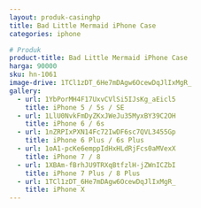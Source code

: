 ```yaml
---
layout: produk-casinghp
title: Bad Little Mermaid iPhone Case
categories: iphone

# Produk
product-title: Bad Little Mermaid iPhone Case
harga: 90000
sku: hn-1061
image-drive: 1TCl1zDT_6He7mDAgw6OcewDqJlIxMgR_
gallery:
  - url: 1YbPorMH4F17UxvCVlSi5IJsKg_aEicl5
    title: iPhone 5 / 5s / SE
  - url: 1LlU0NvkFmDyZKxJWeJu35MyxBY39C2OH
    title: iPhone 6 / 6s
  - url: 1nZRPIxPXN14Fc72IwDF6sc7QVL3455Gp
    title: iPhone 6 Plus / 6s Plus
  - url: 1oA1-pcKe6emppIdHxHLdRjFcs0aMVexX
    title: iPhone 7 / 8
  - url: 1XBAm-fBrhJU9TRXqBtfzlH-jZWnICZbI
    title: iPhone 7 Plus / 8 Plus
  - url: 1TCl1zDT_6He7mDAgw6OcewDqJlIxMgR_
    title: iPhone X
---
```

